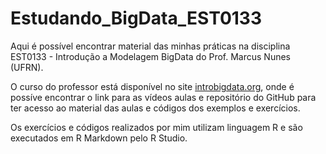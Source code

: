 # Estudando_BigData_EST0133

Aqui é possível encontrar material das minhas práticas na disciplina EST0133 - Introdução a Modelagem BigData do Prof. Marcus Nunes (UFRN).

O curso do professor está disponível no site [introbigdata.org](https://introbigdata.org/), onde é possíve encontrar o link para as vídeos aulas e repositório do GitHub para ter acesso ao material das aulas e códigos dos exemplos e exercícios. 

Os exercícios e códigos realizados por mim utilizam linguagem R e são executados em R Markdown pelo R Studio.

